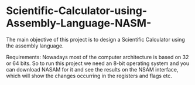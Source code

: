 # Scientific-Calculator-using-Assembly-Language-NASM-
The main objective of this project is to design a Scientific Calculator using the assembly language.

Requirements:
Nowadays most of the computer architecture is based on 32 or 64 bits. So to run this project we need an 8-bit operating system and you can download NASAM for it and see the results on the NSAM interface, which will show the changes occurring in the registers and flags etc.
